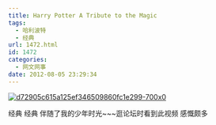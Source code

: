 ```yaml
---
title: Harry Potter A Tribute to the Magic
tags:
  - 哈利波特
  - 经典
url: 1472.html
id: 1472
categories:
  - 网文网事
date: 2012-08-05 23:29:34
---
```


[![](http://www.ccc5.cc/wp-content/uploads/2012/08/d72905c615a125ef346509860fc1e299-700x0-300x225.jpg "d72905c615a125ef346509860fc1e299-700x0")](http://www.ccc5.cc/wp-content/uploads/2012/08/d72905c615a125ef346509860fc1e299-700x0.jpg)

经典 经典 伴随了我的少年时光~~~逛论坛时看到此视频 感慨颇多